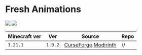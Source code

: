 # Fresh Animations

![](https://media.forgecdn.net/attachments/812/419/fa1.png)
![](https://media.forgecdn.net/attachments/804/892/blossoms.png)

| Minecraft ver | Ver     | Source                                                                                                                                            | Repo |
| ------------- | ------- | ------------------------------------------------------------------------------------------------------------------------------------------------- | ---- |
| `1.21.1`      | `1.9.2` | [CurseForge](https://www.curseforge.com/minecraft/texture-packs/fresh-animations) [Modirinth](https://modrinth.com/resourcepack/fresh-animations) | //   |